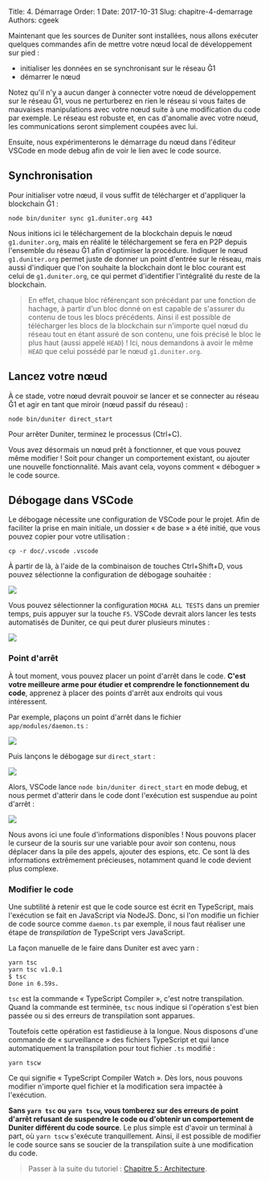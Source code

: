 Title: 4. Démarrage
Order: 1
Date: 2017-10-31
Slug: chapitre-4-demarrage
Authors: cgeek

Maintenant que les sources de Duniter sont installées, nous allons exécuter quelques commandes afin de mettre votre nœud local de développement sur pied :

* initialiser les données en se synchronisant sur le réseau Ğ1
* démarrer le nœud

Notez qu'il n'y a aucun danger à connecter votre nœud de développement sur le réseau Ğ1, vous ne perturberez en rien le réseau si vous faites de mauvaises manipulations avec votre nœud suite à une modification du code par exemple. Le réseau est robuste et, en cas d'anomalie avec votre nœud, les communications seront simplement coupées avec lui.

Ensuite, nous expérimenterons le démarrage du nœud dans l'éditeur VSCode en mode debug afin de voir le lien avec le code source.

## Synchronisation

Pour initialiser votre nœud, il vous suffit de télécharger et d'appliquer la blockchain Ğ1 :

    node bin/duniter sync g1.duniter.org 443

Nous initions ici le téléchargement de la blockchain depuis le nœud `g1.duniter.org`, mais en réalité le téléchargement se fera en P2P depuis l'ensemble du réseau Ğ1 afin d'optimiser la procédure. Indiquer le nœud `g1.duniter.org` permet juste de donner un point d'entrée sur le réseau, mais aussi d'indiquer que l'on souhaite la blockchain dont le bloc courant est celui de `g1.duniter.org`, ce qui permet d'identifier l'intégralité du reste de la blockchain.

> En effet, chaque bloc référençant son précédant par une fonction de hachage, à partir d'un bloc donné on est capable de s'assurer du contenu de tous les blocs précédents. Ainsi il est possible de télécharger les blocs de la blockchain sur n'importe quel nœud du réseau tout en étant assuré de son contenu, une fois précisé le bloc le plus haut (aussi appelé `HEAD`) ! Ici, nous demandons à avoir le même `HEAD` que celui possédé par le nœud `g1.duniter.org`.

## Lancez votre nœud

À ce stade, votre nœud devrait pouvoir se lancer et se connecter au réseau Ğ1 et agir en tant que miroir (nœud passif du réseau) :

    node bin/duniter direct_start

Pour arrêter Duniter, terminez le processus (Ctrl+C).

Vous avez désormais un nœud prêt à fonctionner, et que vous pouvez même modifier ! Soit pour changer un comportement existant, ou ajouter une nouvelle fonctionnalité. Mais avant cela, voyons comment « déboguer » le code source.

## Débogage dans VSCode

Le débogage nécessite une configuration de VSCode pour le projet. Afin de faciliter la prise en main initiale, un dossier « de base » a été initié, que vous pouvez copier pour votre utilisation :

    cp -r doc/.vscode .vscode

À partir de là, à l'aide de la combinaison de touches Ctrl+Shift+D, vous pouvez sélectionne la configuration de débogage souhaitée :

![](/fr/images/tuto-dev/debug_selection.png)

Vous pouvez sélectionner la configuration `MOCHA ALL TESTS` dans un premier temps, puis appuyer sur la touche `F5`. VSCode devrait alors lancer les tests automatisés de Duniter, ce qui peut durer plusieurs minutes :

![](/fr/images/tuto-dev/debug_tests_done.png)

### Point d'arrêt

À tout moment, vous pouvez placer un point d'arrêt dans le code. **C'est votre meilleure arme pour étudier et comprendre le fonctionnement du code**, apprenez à placer des points d'arrêt aux endroits qui vous intéressent.

Par exemple, plaçons un point d'arrêt dans le fichier `app/modules/daemon.ts` :

![](/fr/images/tuto-dev/debug_direct_start.png)

Puis lançons le débogage sur `direct_start` :

![](/fr/images/tuto-dev/debug_direct_start_launcher.png)

Alors, VSCode lance `node bin/duniter direct_start` en mode debug, et nous permet d'atterir dans le code dont l'exécution est suspendue au point d'arrêt :

![](/fr/images/tuto-dev/debug_point_suspendu.png)

Nous avons ici une foule d'informations disponibles ! Nous pouvons placer le curseur de la souris sur une variable pour avoir son contenu, nous déplacer dans la pile des appels, ajouter des espions, etc. Ce sont là des informations extrêmement précieuses, notamment quand le code devient plus complexe.

### Modifier le code

Une subtilité à retenir est que le code source est écrit en TypeScript, mais l'exécution se fait en JavaScript via NodeJS. Donc, si l'on modifie un fichier de code source comme `daemon.ts` par exemple, il nous faut réaliser une étape de *transpilation* de TypeScript vers JavaScript.

La façon manuelle de le faire dans Duniter est avec yarn :

    yarn tsc
    yarn tsc v1.0.1
    $ tsc
    Done in 6.59s.

`tsc` est la commande « TypeScript Compiler », c'est notre transpilation. Quand la commande est terminée, `tsc` nous indique si l'opération s'est bien passée ou si des erreurs de transpilation sont apparues.

Toutefois cette opération est fastidieuse à la longue. Nous disposons d'une commande de « surveillance » des fichiers TypeScript et qui lance automatiquement la transpilation pour tout fichier `.ts` modifié :

    yarn tscw

Ce qui signifie « TypeScript Compiler Watch ». Dès lors, nous pouvons modifier n'importe quel fichier et la modification sera impactée à l'exécution.

**Sans `yarn tsc` ou `yarn tscw`, vous tomberez sur des erreurs de point d'arrêt refusant de suspendre le code ou d'obtenir un comportement de Duniter différent du code source**. Le plus simple est d'avoir un terminal à part, où `yarn tscw` s'exécute tranquillement. Ainsi, il est possible de modifier le code source sans se soucier de la transpilation suite à une modification du code.

> Passer à la suite du tutoriel : [Chapitre 5 : Architecture](../chapitre-5-architecture).
